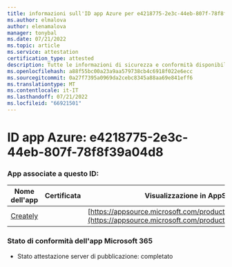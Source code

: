 ```yaml
---
title: informazioni sull'ID app Azure per e4218775-2e3c-44eb-807f-78f8f39a04d8
ms.author: elmalova
author: elenamalova
manager: tonybal
ms.date: 07/21/2022
ms.topic: article
ms.service: attestation
certification_type: attested
description: Tutte le informazioni di sicurezza e conformità disponibili per e4218775-2e3c-44eb-807f-78f8f39a04d8.
ms.openlocfilehash: a88f55bc00a23a9aa579738cb4c6918f022e6ecc
ms.sourcegitcommit: 0a27f7395a0969da2cebc8345a88aa69e841eff6
ms.translationtype: MT
ms.contentlocale: it-IT
ms.lasthandoff: 07/21/2022
ms.locfileid: "66921501"
---
```

# <a name="azure-app-id-e4218775-2e3c-44eb-807f-78f8f39a04d8"></a>ID app Azure: e4218775-2e3c-44eb-807f-78f8f39a04d8


### <a name="apps-associated-with-this-id"></a>App associate a questo ID:
| **Nome dell'app** | **Certificata** | **Visualizzazione in AppSource** |
|--------------|---------------|-----------------------|
| [Creately](../forward/WA200004335.md) |  | [https://appsource.microsoft.com/product/office/WA200004335](https://appsource.microsoft.com/product/office/WA200004335) |

### <a name="microsoft-365-app-compliance-status"></a>Stato di conformità dell'app Microsoft 365
- Stato attestazione server di pubblicazione: completato
